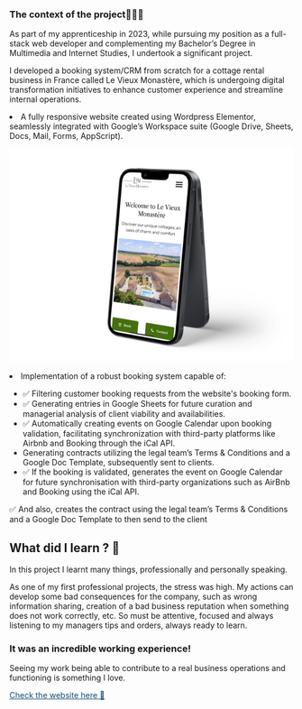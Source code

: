 
### The context of the project🧑🏻‍💻

As part of my apprenticeship in 2023, while pursuing my position as a full-stack web developer and complementing my Bachelor’s Degree in Multimedia and Internet Studies, I undertook a significant project.

I developed a booking system/CRM from scratch for a cottage rental business in France called Le Vieux Monastère, which is undergoing digital transformation initiatives to enhance customer experience and streamline internal operations.

<li>A fully responsive website created using Wordpress Elementor, seamlessly integrated with Google’s Workspace suite (Google Drive, Sheets, Docs, Mail, Forms, AppScript).

![iPhone Mockup of Le Vieux Monastère Website ](../../images/lvm-mobile.png "Mockup created with Figma.")

<li>Implementation of a robust booking system capable of:</li>
<ul>
<li>✅ Filtering customer booking requests from the website's booking form.</li>
<li>✅ Generating entries in Google Sheets for future curation and managerial analysis of client viability and availabilities.</li>
<li>✅ Automatically creating events on Google Calendar upon booking validation, facilitating synchronization with third-party platforms like Airbnb and Booking through the iCal API.</li>
<li>Generating contracts utilizing the legal team’s Terms & Conditions and a Google Doc Template, subsequently sent to clients.</li>
<li>✅ If the booking is validated, generates the event on Google Calendar for future synchronisation with third-party organizations such as AirBnb and Booking using the iCal API.</li>
</ul>

✅ And also, creates the contract using the legal team’s Terms & Conditions and a Google Doc Template to then send to the client


## What did I learn ? 🧐

In this project I learnt many things, professionally and personally speaking.

As one of my first professional projects, the stress was high. My actions can develop some bad consequences for the company, such as wrong information sharing, creation of a bad business reputation when something does not work correctly, etc. So must be attentive, focused and always listening to my managers tips and orders, always ready to learn.

### It was an incredible working experience!

Seeing my work being able to contribute to a real business operations and functioning is something I love.

<a href ="https://levieuxmonastere.com/en/home/" style="text-decoration:underline;color:#164b77">Check the website here 👀 </a>
